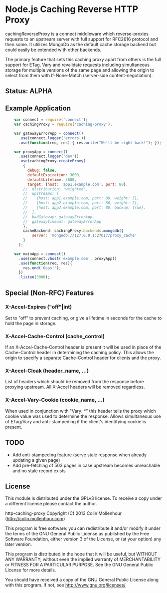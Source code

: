 # Node.js Caching Reverse HTTP Proxy #

cachingReverseProxy is a connect middleware which reverse-proxies requests to
an upstream server with full support for RFC2616 protocol and then some.
It utilizes MongoDb as the default cache storage backend but could easily be
extended with other backends.

The primary feature that sets this caching proxy apart from others is the
full support for ETag, Vary and revalidate requests including simultaneous
storage for multiple versions of the same page and allowing the origin to
select from them with If-None-Match (server-side content-negotiation).

## Status: ALPHA

## Example Application
``` js
    var connect = require('connect');
    var cachingProxy = require('caching-proxy');

    var gatewayErrorApp = connect()
      .use(connect.logger('errors'))
      .use(function(req, res) { res.write("We'll be right back!"); });

    var proxyApp = connect()
      .use(connect.logger('dev'))
      .use(cachingProxy.createProxy(
        {
          debug: false,
          defaultExpiration: 3600,
          defaultLifetime: 3600,
          target: {host: 'app1.example.com', port: 80},
        //  distribution: 'weighted',
        //  upstreams: [
        //    {host: app1.example.com, port: 80, weight: 5},
        //    {host: app2.example.com, port: 80, weight: 2},
        //    {host: app3.example.com, port: 80, backup: true},
        //  ],
        //  badGateway: gatewayErrorApp,
        //  gatewayTimeout: gatewayErrorApp
        },
        cacheBackend: cachingProxy.backends.mongodb({
            server: 'mongodb://127.0.0.1:27017/proxy_cache'
        }
      );

    var mainApp = connect()
      .use(connect.vhost('example.com', proxyApp))
      .use(function(req, res){
        res.end('Oops!');
      })
      .listen(3000);
```
## Special (Non-RFC) Features

### X-Accel-Expires ("off"|int)

Set to "off" to prevent caching, or give a lifetime in seconds for the cache to
hold the page in storage.

### X-Accel-Cache-Control (cache_control)

If an X-Accel-Cache-Control header is present it will be used in place of the
Cache-Control header in determining the caching policy. This allows the origin
to specify a separate Cache-Control header for clients and the proxy.

### X-Accel-Cloak (header_name, ...)

List of headers which should be removed from the response before proxying
upstream. All X-Accel headers will be removed regardless.

### X-Accel-Vary-Cookie (cookie_name, ...)

When used in conjunction with "Vary: *" this header tells the proxy which
cookie value was used to determine the response. Allows simultaneous use of
ETag/Vary and anti-stampeding if the client's identifying cookie is present.

## TODO

 - Add anti-stampeding feature (serve stale response when already updating a given page)
 - Add pre-fetching of 503 pages in case upstream becomes unreachable and no stale record exists

## License

This module is distributed under the GPLv3 license. To receive a copy
under a different license please contact the author.

http-caching-proxy
Copyright (C) 2013  Colin Mollenhour (http://colin.mollenhour.com)

This program is free software: you can redistribute it and/or modify
it under the terms of the GNU General Public License as published by
the Free Software Foundation, either version 3 of the License, or
(at your option) any later version.

This program is distributed in the hope that it will be useful,
but WITHOUT ANY WARRANTY; without even the implied warranty of
MERCHANTABILITY or FITNESS FOR A PARTICULAR PURPOSE.  See the
GNU General Public License for more details.

You should have received a copy of the GNU General Public License
along with this program.  If not, see http://www.gnu.org/licenses/

